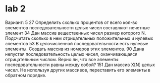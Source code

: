 # lab 2
Вариант: 5
27 Определить сколько процентов от всего кол-во элементов последовательности целых чисел составляют нечетные элемент
34 Дан массив вещественных чисел размер которого N.
Подсчитать сколько в нем отрицательных положительных и нулевых элементов
53 В целочисленной последовательности есть нулевые элементы.
Создать массив из номеров этих элементов.
90 Дана непустая последовательность целых чисел, оканчивающаяся отрицательным числом.
Верно ли, что все элементы последовательности равны между собой?
151 Дан массив X[N] целых чисел.
Не используя других массивов, переставить его элементы в обратном порядке.

